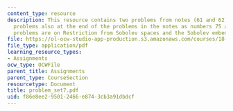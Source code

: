 ```yaml
---
content_type: resource
description: This resource contains two problems from notes (61 and 62) plus the two
  problems also at the end of the problems in the notes as numbers 75 and 76. The
  problems are on Restriction from Sobolev spaces and the Sobolev embedding theorem.
file: https://ol-ocw-studio-app-production.s3.amazonaws.com/courses/18-155-differential-analysis-fall-2004/f86e8ee295012466e8743cb3a91dbdcf_problem_set7.pdf
file_type: application/pdf
learning_resource_types:
- Assignments
ocw_type: OCWFile
parent_title: Assignments
parent_type: CourseSection
resourcetype: Document
title: problem_set7.pdf
uid: f86e8ee2-9501-2466-e874-3cb3a91dbdcf
---
```

